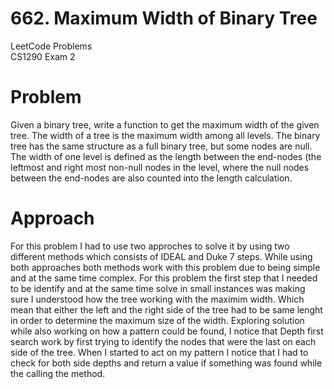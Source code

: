 # 662. Maximum Width of Binary Tree
LeetCode Problems\
CS1290 Exam 2 

# Problem
Given a binary tree, write a function to get the maximum width of the given tree. The width of a tree is the maximum width among all levels. The binary tree has the same structure as a full binary tree, but some nodes are null.
The width of one level is defined as the length between the end-nodes (the leftmost and right most non-null nodes in the level, where the null nodes between the end-nodes are also counted into the length calculation.

# Approach
For this problem I had to use two approches to solve it by using two different methods which consists of IDEAL and Duke 7
steps. While using both approaches both methods work with this problem due to being simple and at the same time complex. For 
this problem the first step that I needed to be identify and at the same time solve in small instances was making sure I understood how the tree working with the maximim width. Which mean that either the left and the right side of the tree had
to be same lenght in order to determine the maximum size of the width. Exploring solution while also working on how a pattern
could be found, I notice that Depth first search work by first trying to identify the nodes that were the last on each side of 
the tree. When I started to act on my pattern I notice that I had to check for both side depths and return a value if
something was found while the calling the method.
